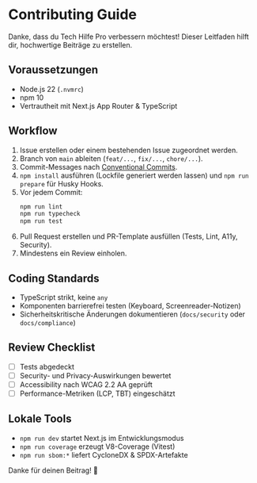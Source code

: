 # Contributing Guide

Danke, dass du Tech Hilfe Pro verbessern möchtest! Dieser Leitfaden hilft dir, hochwertige Beiträge zu erstellen.

## Voraussetzungen
- Node.js 22 (`.nvmrc`)
- npm 10
- Vertrautheit mit Next.js App Router & TypeScript

## Workflow
1. Issue erstellen oder einem bestehenden Issue zugeordnet werden.
2. Branch von `main` ableiten (`feat/...`, `fix/...`, `chore/...`).
3. Commit-Messages nach [Conventional Commits](https://www.conventionalcommits.org/en/v1.0.0/).
4. `npm install` ausführen (Lockfile generiert werden lassen) und `npm run prepare` für Husky Hooks.
5. Vor jedem Commit:
   ```bash
   npm run lint
   npm run typecheck
   npm run test
   ```
6. Pull Request erstellen und PR-Template ausfüllen (Tests, Lint, A11y, Security).
7. Mindestens ein Review einholen.

## Coding Standards
- TypeScript strikt, keine `any`
- Komponenten barrierefrei testen (Keyboard, Screenreader-Notizen)
- Sicherheitskritische Änderungen dokumentieren (`docs/security` oder `docs/compliance`)

## Review Checklist
- [ ] Tests abgedeckt
- [ ] Security- und Privacy-Auswirkungen bewertet
- [ ] Accessibility nach WCAG 2.2 AA geprüft
- [ ] Performance-Metriken (LCP, TBT) eingeschätzt

## Lokale Tools
- `npm run dev` startet Next.js im Entwicklungsmodus
- `npm run coverage` erzeugt V8-Coverage (Vitest)
- `npm run sbom:*` liefert CycloneDX & SPDX-Artefakte

Danke für deinen Beitrag! 💙
